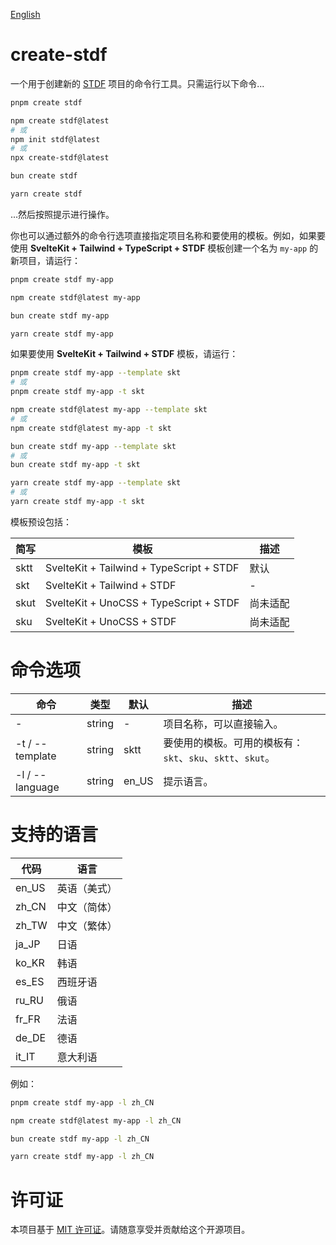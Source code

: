 [English](https://github.com/any-tdf/stdf/blob/main/packages/create-stdf/README.md)

# create-stdf

一个用于创建新的 [STDF](https://stdf.design) 项目的命令行工具。只需运行以下命令...

<!-- :::code-groups -->
<!-- pnpm -->
```sh
pnpm create stdf
```
<!-- :: -->
<!-- npm -->
```sh
npm create stdf@latest
# 或
npm init stdf@latest
# 或
npx create-stdf@latest
```
<!-- :: -->
<!-- bun -->
```sh
bun create stdf
```
<!-- :: -->
<!-- yarn -->
```sh
yarn create stdf
```
<!-- ::: -->

...然后按照提示进行操作。

你也可以通过额外的命令行选项直接指定项目名称和要使用的模板。例如，如果要使用 **SvelteKit + Tailwind + TypeScript + STDF** 模板创建一个名为 `my-app` 的新项目，请运行：

<!-- :::code-groups -->
<!-- pnpm -->
```sh
pnpm create stdf my-app
```
<!-- :: -->
<!-- npm -->
```sh
npm create stdf@latest my-app
```
<!-- :: -->
<!-- bun -->
```sh
bun create stdf my-app
```
<!-- :: -->
<!-- yarn -->
```sh
yarn create stdf my-app
```
<!-- ::: -->

如果要使用 **SvelteKit + Tailwind + STDF** 模板，请运行：

<!-- :::code-groups -->
<!-- pnpm -->
```sh
pnpm create stdf my-app --template skt
# 或
pnpm create stdf my-app -t skt
```
<!-- :: -->
<!-- npm -->
```sh
npm create stdf@latest my-app --template skt
# 或
npm create stdf@latest my-app -t skt
```
<!-- :: -->
<!-- bun -->
```sh
bun create stdf my-app --template skt
# 或
bun create stdf my-app -t skt
```
<!-- :: -->
<!-- yarn -->
```sh
yarn create stdf my-app --template skt
# 或
yarn create stdf my-app -t skt
```
<!-- ::: -->

模板预设包括：

| 简写 | 模板                                     | 描述     |
| ---- | ---------------------------------------- | -------- |
| sktt | SvelteKit + Tailwind + TypeScript + STDF | 默认     |
| skt  | SvelteKit + Tailwind + STDF              | -        |
| skut | SvelteKit + UnoCSS + TypeScript + STDF   | 尚未适配 |
| sku  | SvelteKit + UnoCSS + STDF                | 尚未适配 |

# 命令选项

| 命令            | 类型   | 默认  | 描述                                                       |
| --------------- | ------ | ----- | ---------------------------------------------------------- |
| -               | string | -     | 项目名称，可以直接输入。                                   |
| -t / --template | string | sktt  | 要使用的模板。可用的模板有：`skt`、`sku`、`sktt`、`skut`。 |
| -l / --language | string | en_US | 提示语言。                                                 |

# 支持的语言

| 代码  | 语言         |
| ----- | ------------ |
| en_US | 英语（美式） |
| zh_CN | 中文（简体） |
| zh_TW | 中文（繁体） |
| ja_JP | 日语         |
| ko_KR | 韩语         |
| es_ES | 西班牙语     |
| ru_RU | 俄语         |
| fr_FR | 法语         |
| de_DE | 德语         |
| it_IT | 意大利语     |

例如：

<!-- :::code-groups -->
<!-- pnpm -->
```sh
pnpm create stdf my-app -l zh_CN
```
<!-- :: -->
<!-- npm -->
```sh
npm create stdf@latest my-app -l zh_CN
```
<!-- :: -->
<!-- bun -->
```sh
bun create stdf my-app -l zh_CN
```
<!-- :: -->
<!-- yarn -->
```sh
yarn create stdf my-app -l zh_CN
```
<!-- ::: -->

# 许可证

本项目基于 [MIT 许可证](https://github.com/any-tdf/stdf/blob/main/LICENSE)。请随意享受并贡献给这个开源项目。
